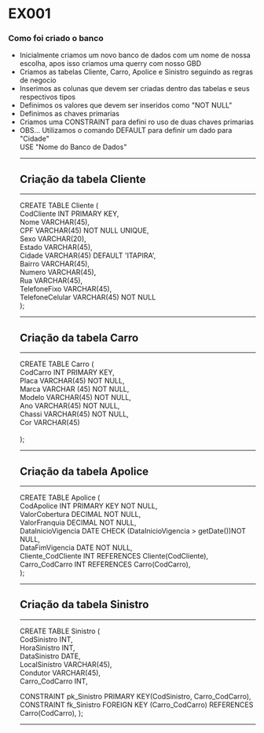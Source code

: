 <h1>EX001</h1>
<h3>Como foi criado o banco</h3>
<ul>
<li>Inicialmente criamos um novo banco de dados com um nome de nossa escolha, apos isso criamos uma querry com nosso GBD
<li>Criamos as tabelas Cliente, Carro, Apolice e Sinistro seguindo as regras de negocio
<li>Inserimos as colunas que devem ser criadas dentro das tabelas e seus respectivos tipos
<li>Definimos os valores que devem ser inseridos como "NOT NULL"
<li>Definimos as chaves primarias
<li>Criamos uma CONSTRAINT para defini ro uso de duas chaves primarias
<li>OBS... Utilizamos o comando DEFAULT para definir um dado para "Cidade"
</li>
USE "Nome do Banco de Dados"<br>
<hr>
<h2>Criação da tabela Cliente</h2>
<hr>
CREATE TABLE Cliente (<br>
    CodCliente INT PRIMARY KEY,<br>
    Nome VARCHAR(45),<br>
    CPF VARCHAR(45) NOT NULL UNIQUE,<br>
    Sexo VARCHAR(20),<br>
    Estado VARCHAR(45),<br>
    Cidade VARCHAR(45) DEFAULT 'ITAPIRA',<br>
    Bairro VARCHAR(45),<br>
    Numero VARCHAR(45),<br>
    Rua VARCHAR(45),<br>
    TelefoneFixo VARCHAR(45),<br>
    TelefoneCelular VARCHAR(45) NOT NULL<br>
);<br>
<hr>
<h2>Criação da tabela Carro</h2>
<hr>
CREATE TABLE Carro (<br>
    CodCarro INT PRIMARY KEY,<br>
    Placa VARCHAR(45) NOT NULL,<br>
    Marca VARCHAR (45) NOT NULL,<br>
    Modelo VARCHAR(45) NOT NULL,<br>
    Ano VARCHAR(45) NOT NULL,<br>
    Chassi VARCHAR(45) NOT NULL,<br>
    Cor VARCHAR(45)<br><br>
	);<br>
<hr>
<h2>Criação da tabela Apolice</h2>
<hr>
CREATE TABLE Apolice (<br>
    CodApolice INT PRIMARY KEY NOT NULL,<br>
    ValorCobertura DECIMAL NOT NULL,<br>
    ValorFranquia DECIMAL  NOT NULL,<br>
    DataInicioVigencia DATE CHECK (DataInicioVigencia > getDate())NOT NULL,<br>
    DataFimVigencia DATE NOT NULL,<br>
    Cliente_CodCliente INT REFERENCES Cliente(CodCliente),<br>
    Carro_CodCarro INT REFERENCES Carro(CodCarro),<br>
);<br>
<hr>
<h2>Criação da tabela Sinistro</h2>
<hr>
CREATE TABLE Sinistro (<br>
    CodSinistro INT,<br>
    HoraSinistro INT,<br>
    DataSinistro DATE,<br>
    LocalSinistro VARCHAR(45),<br>
    Condutor VARCHAR(45),<br>
    Carro_CodCarro INT,<br>
	
   CONSTRAINT pk_Sinistro PRIMARY KEY(CodSinistro, Carro_CodCarro),<br>
   CONSTRAINT fk_Sinistro FOREIGN KEY (Carro_CodCarro) REFERENCES Carro(CodCarro), 
);
<hr>
